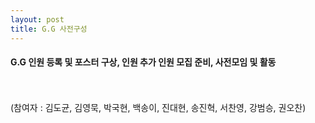 ```yaml
---
layout: post
title: G.G 사전구성
---
```

<h4>G.G 인원 등록 및 포스터 구상, 인원 추가 인원 모집 준비, 사전모임 및 활동</h4><br><br>
(참여자 : 김도균, 김영묵, 박국현, 백송이, 진대현, 송진혁, 서찬영, 강범승, 권오찬)
